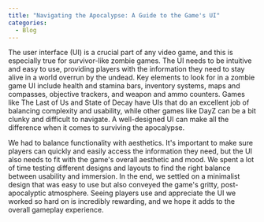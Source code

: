 ```yaml
---
title: "Navigating the Apocalypse: A Guide to the Game's UI"
categories:
  - Blog
---
```


The user interface (UI) is a crucial part of any video game, and this is especially true for survivor-like zombie games. The UI needs to be intuitive and easy to use, providing players with the information they need to stay alive in a world overrun by the undead. Key elements to look for in a zombie game UI include health and stamina bars, inventory systems, maps and compasses, objective trackers, and weapon and ammo counters. Games like The Last of Us and State of Decay have UIs that do an excellent job of balancing complexity and usability, while other games like DayZ can be a bit clunky and difficult to navigate. A well-designed UI can make all the difference when it comes to surviving the apocalypse. 

We had to balance functionality with aesthetics. It's important to make sure players can quickly and easily access the information they need, but the UI also needs to fit with the game's overall aesthetic and mood. We spent a lot of time testing different designs and layouts to find the right balance between usability and immersion. In the end, we settled on a minimalist design that was easy to use but also conveyed the game's gritty, post-apocalyptic atmosphere. Seeing players use and appreciate the UI we worked so hard on is incredibly rewarding, and we hope it adds to the overall gameplay experience.
